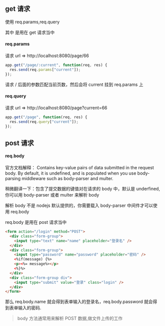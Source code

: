 ## get 请求

使用 req.params,req.query

其中 是用在 get 请求当中

#### req.params

请求 url => http://localhost:8080/page/66

```js
app.get("/page/:current", function(req, res) {
  res.send(req.params["current"]);
});
```

请求 / 后面的参数匹配当前页数，然后会将 current 挂到 req.params 上

#### req.query

请求 url => http://localhost:8080/page?current=66

```js
app.get("/page", function(req, res) {
  res.send(req.query["current"]);
});
```

## post 请求

#### req.body

官方文档解释：
Contains key-value pairs of data submitted in the request body. By default, it is undefined,
and is populated when you use body-parsing middleware such as body-parser and multer.

稍微翻译一下：包含了提交数据的键值对在请求的 body 中，默认是 underfined,
你可以用 body-parser 或者 multer 来解析 body

解析 body 不是 nodejs 默认提供的，你需要载入 body-parser 中间件才可以使用 req.body

req.body 是用在 post 请求当中

```html
<form action="/login" method="POST">
  <div class="form-group">
    <input type="text" name="name" placeholder="登录名" />
  </div>
  <div class="form-group">
    <input type="password" name="password" placeholder="密码" />
    <%if(message) {%>
    <p><%= message%></p>
    <%}%>
  </div>
  <div class="form-group div">
    <input type="submit" value="登录" class="login" />
  </div>
</form>
```

那么 req.body.name 就会得到表单输入的登录名，req.body.password 就会得到表单输入的密码.

> body 方法通常用来解析 POST 数据,做文件上传的工作
